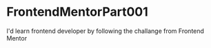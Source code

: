 # FrontendMentorPart001
I'd learn frontend developer by following the challange from Frontend Mentor
